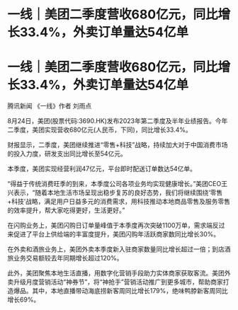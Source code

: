 # 一线｜美团二季度营收680亿元，同比增长33.4%，外卖订单量达54亿单

# 一线｜美团二季度营收680亿元，同比增长33.4%，外卖订单量达54亿单

腾讯新闻 《一线》作者 刘雨点

8月24日，美团(股票代码:3690.HK)发布2023年第二季度及半年业绩报告。今年二季度，美团实现营收680亿元(人民币，下同)，同比增长33.4%。

财报显示，二季度，美团继续推进“零售+科技”战略，持续加大对于中国消费市场的投入力度，研发支出同比增长至54亿元。

本季度，美团实现经营利润47亿元，平台即时配送订单数达54亿单。

“得益于传统消费旺季的到来，本季度公司各项业务均实现健康增长。”美团CEO王兴表示，“随着本地生活市场呈现出稳步复苏的良好态势，我们将继续围绕‘零售+科技’战略，满足用户日益多元的消费需求，用科技推动本地商品零售及服务零售的效率提升，帮大家吃得更好，生活更好。”

在闪购业务上，美团闪购日订单量峰值于本季度再次突破1100万单，需求端反过来促进了平台上供给端的丰富度提升，美团闪购年活跃商家数同比增长30%。

在外卖和酒旅业务上，美团外卖本季度新入驻商家数量同比增长超过一倍；到店酒旅业务交易额较去年同期增长超过120%。

此外，美团聚焦本地生活直播，用数字化营销手段助力实体商家获取客流。美团外卖升级月度营销活动“神券节”，将“神抢手”营销活动推广到更多城市，帮助商家打造爆品。其中，本地直播带动海底捞新客周同比增长179%，绝味鸭脖新客周同比增长69%。

